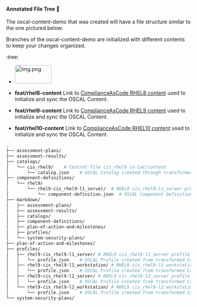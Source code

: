 #### Annotated File Tree 📂

The oscal-content-demo that was created will have a file structure similar to the one pictured below.

Branches of the oscal-content-demo are initialized with different contents to keep your changes organized. 

:tree: 
- <img alt="img.png" height="50" src="branches.png" width="100"/>
  

- **feat/rhel8-content**
Link to [ComplianceAsCode RHEL8 content](https://github.com/ComplianceAsCode/content/tree/master/products/rhel8) used to initialize and sync the OSCAL Content.

- **feat/rhel9-content**
Link to [ComplianceAsCode RHEL9 content](https://github.com/ComplianceAsCode/content/tree/master/products/rhel9) used to initialize and sync the OSCAL Content.


- **feat/rhel10-content**
Link to [ComplianceAsCode RHEL10 content](https://github.com/ComplianceAsCode/content/tree/master/products/rhel10) used to initialize and sync the OSCAL Content.

```bash
.
├── assessment-plans/
├── assessment-results/
├── catalogs/
│   └── cis_rhel9/    # Control file cis_rhel9 in CaC/content
│       └── catalog.json    # OSCAL Catalog created through transformed CaC/content
├── component-definitions/
│   └── rhel9/
│       └── rhel9-cis_rhel9-l1_server/  # RHEL9 cis_rhel9-l1_server profile from CaC/content
│           └── component-definition.json  # OSCAL Component Definition from transformed CaC/content
├── markdown/
│   ├── assessment-plans/
│   ├── assessment-results/
│   ├── catalogs/
│   ├── component-definitions/
│   ├── plan-of-action-and-milestones/
│   ├── profiles/
│   └── system-security-plans/
├── plan-of-action-and-milestones/
├── profiles/
│   ├── rhel9-cis_rhel9-l1_server/ # RHEL9 cis_rhel9-l1_server profile from CaC/content
│   │   └── profile.json    # OSCAL Profile created from transformed CaC/content
│   ├── rhel9-cis_rhel9-l1_workstation/ # RHEL9 cis_rhel9-l1_workstation profile from CaC/content
│   │   └── profile.json    # OSCAL Profile created from transformed CaC/content
│   ├── rhel9-cis_rhel9-l2_server/ # RHEL9 cis_rhel9-l2_server profile from CaC/content
│   │   └── profile.json    # OSCAL Profile created from transformed CaC/content
│   └── rhel9-cis_rhel9-l2_workstation/ # RHEL9 cis_rhel9-l2_workstation profile from CaC/content
│       └── profile.json    # OSCAL Profile created from transformed CaC/content
└── system-security-plans/

```
